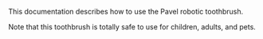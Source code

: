 This documentation describes how to use the Pavel robotic
toothbrush.

Note that this toothbrush is totally safe to use for children, adults, and pets.